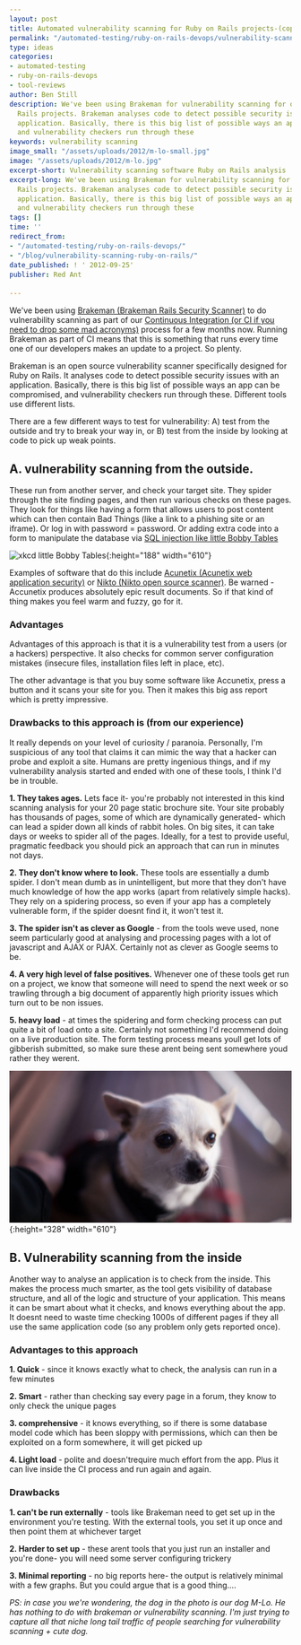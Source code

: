 ```yaml
---
layout: post
title: Automated vulnerability scanning for Ruby on Rails projects-(copy)
permalink: "/automated-testing/ruby-on-rails-devops/vulnerability-scanning-ruby-on-rails/"
type: ideas
categories:
- automated-testing
- ruby-on-rails-devops
- tool-reviews
author: Ben Still
description: We've been using Brakeman for vulnerability scanning for our Ruby on
  Rails projects. Brakeman analyses code to detect possible security issues with an
  application. Basically, there is this big list of possible ways an app can be compromised,
  and vulnerability checkers run through these
keywords: vulnerability scanning
image_small: "/assets/uploads/2012/m-lo-small.jpg"
image: "/assets/uploads/2012/m-lo.jpg"
excerpt-short: Vulnerability scanning software Ruby on Rails analysis
excerpt-long: We've been using Brakeman for vulnerability scanning for our Ruby on
  Rails projects. Brakeman analyses code to detect possible security issues with an
  application. Basically, there is this big list of possible ways an app can be compromised,
  and vulnerability checkers run through these
tags: []
time: ''
redirect_from:
- "/automated-testing/ruby-on-rails-devops/"
- "/blog/vulnerability-scanning-ruby-on-rails/"
date_published: ! ' 2012-09-25'
publisher: Red Ant

---
```

We've been using [Brakeman (Brakeman Rails Security Scanner)](http://brakemanscanner.org/) to do vulnerability scanning as part of our [Continuous Integration (or CI if you need to drop some mad acronyms)](http://en.wikipedia.org/wiki/Continuous_integration) process for a few months now. Running Brakeman as part of CI means that this is something that runs every time one of our developers makes an update to a project. So plenty.

Brakeman is an open source vulnerability scanner specifically designed for Ruby on Rails. It analyses code to detect possible security issues with an application. Basically, there is this big list of possible ways an app can be compromised, and vulnerability checkers run through these. Different tools use different lists.

There are a few different ways to test for vulnerability: A) test from the outside and try to break your way in, or B) test from the inside by looking at code to pick up weak points.

## A. vulnerability scanning from the outside.

These run from another server, and check your target site. They spider through the site finding pages, and then run various checks on these pages. They look for things like having a form that allows users to post content which can then contain Bad Things (like a link to a phishing site or an iframe). Or log in with password = password. Or adding extra code into a form to manipulate the database via [SQL injection like little Bobby Tables](http://xkcd.com/327/)

![xkcd little Bobby Tables](https://imgs.xkcd.com/comics/exploits_of_a_mom.png 'XKCD'){:height="188" width="610"}

Examples of software that do this include [Acunetix (Acunetix web application security)](http://www.acunetix.com/) or [Nikto (Nikto open source scanner)](http://cirt.net/nikto2). Be warned - Accunetix produces absolutely epic result documents. So if that kind of thing makes you feel warm and fuzzy, go for it.

### Advantages

Advantages of this approach is that it is a vulnerability test from a users (or a hackers) perspective. It also checks for common server configuration mistakes (insecure files, installation files left in place, etc).

The other advantage is that you buy some software like Accunetix, press a button and it scans your site for you. Then it makes this big ass report which is pretty impressive.

### Drawbacks to this approach is (from our experience)

It really depends on your level of curiosity / paranoia. Personally, I'm suspicious of any tool that claims it can mimic the way that a hacker can probe and exploit a site. Humans are pretty ingenious things, and if my vulnerability analysis started and ended with one of these tools, I think I'd be in trouble.

**1. They takes ages.** Lets face it- you're probably not interested in this kind scanning analysis for your 20 page static brochure site. Your site probably has thousands of pages, some of which are dynamically generated- which can lead a spider down all kinds of rabbit holes. On big sites, it can take days or weeks to spider all of the pages. Ideally, for a test to provide useful, pragmatic feedback you should pick an approach that can run in minutes not days.

**2. They don't know where to look.** These tools are essentially a dumb spider. I don't mean dumb as in unintelligent, but more that they don't have much knowledge of how the app works (apart from relatively simple hacks). They rely on a spidering process, so even if your app has a completely vulnerable form, if the spider doesnt find it, it won't test it.

**3. The spider isn't as clever as Google** - from the tools weve used, none seem particularly good at analysing and processing pages with a lot of javascript and AJAX or PJAX. Certainly not as clever as Google seems to be.

**4. A very high level of false positives.** Whenever one of these tools get run on a project, we know that someone will need to spend the next week or so trawling through a big document of apparently high priority issues which turn out to be non issues.

**5. heavy load** - at times the spidering and form checking process can put quite a bit of load onto a site. Certainly not something I'd recommend doing on a live production site. The form testing process means youll get lots of gibberish submitted, so make sure these arent being sent somewhere youd rather they werent.

![My dog M-Lo. He has nothing to do with breakman or vulnerability scanning.](/assets/uploads/2012/m-lo-medium.jpg){:height="328" width="610"}

## B. Vulnerability scanning from the inside

Another way to analyse an application is to check from the inside. This makes the process much smarter, as the tool gets visibility of database structure, and all of the logic and structure of your application. This means it can be smart about what it checks, and knows everything about the app. It doesnt need to waste time checking 1000s of different pages if they all use the same application code (so any problem only gets reported once).

### Advantages to this approach

**1. Quick** - since it knows exactly what to check, the analysis can run in a few minutes

**2. Smart** - rather than checking say every page in a forum, they know to only check the unique pages

**3. comprehensive** - it knows everything, so if there is some database model code which has been sloppy with permissions, which can then be exploited on a form somewhere, it will get picked up

**4. Light load** - polite and doesn'trequire much effort from the app. Plus it can live inside the CI process and run again and again.

### Drawbacks

**1. can't be run externally** - tools like Brakeman need to get set up in the environment you're testing. With the external tools, you set it up once and then point them at whichever target

**2. Harder to set up** - these arent tools that you just run an installer and you're done- you will need some server configuring trickery

**3. Minimal reporting** - no big reports here- the output is relatively minimal with a few graphs. But you could argue that is a good thing….

_PS: in case you we're wondering, the dog in the photo is our dog M-Lo. He has nothing to do with brakeman or vulnerability scanning. I'm just trying to capture all that niche long tail traffic of people searching for vulnerability scanning + cute dog._